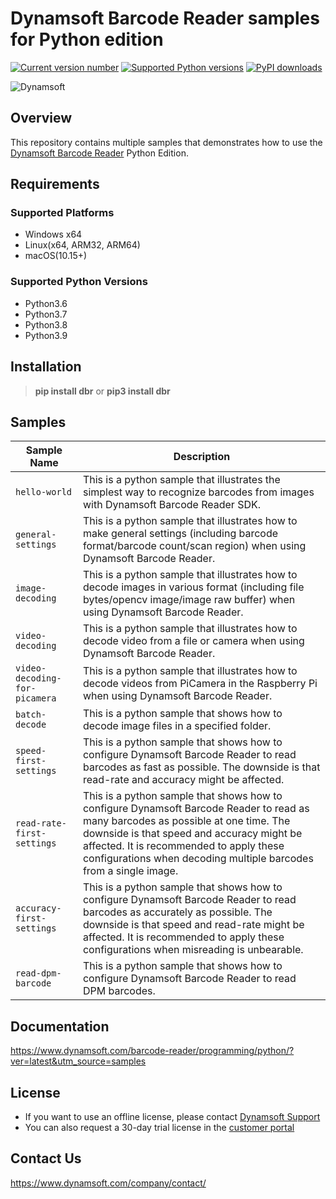 # Dynamsoft Barcode Reader samples for Python edition

[![Current version number](https://img.shields.io/pypi/v/dbr?color=orange)](https://pypi.org/project/dbr/)
[![Supported Python versions](https://img.shields.io/badge/python-3.6%20%7C%203.7%20%7C%203.8%20%7C%203.9-blue)](https://www.python.org/downloads/)
[![PyPI downloads](https://img.shields.io/pypi/dm/dbr)](https://pypistats.org/packages/dbr)

![Dynamsoft](https://dynamsoft.github.io/styleguide/assets/images/icons/dynamsoft_logos/dynamsoft_logo_original.png "Dynamsoft")  

## Overview

This repository contains multiple samples that demonstrates how to use the [Dynamsoft Barcode Reader](https://www.dynamsoft.com/barcode-reader/overview/) Python Edition.

## Requirements

### Supported Platforms
- Windows x64
- Linux(x64, ARM32, ARM64)
- macOS(10.15+)

### Supported Python Versions

- Python3.6
- Python3.7
- Python3.8
- Python3.9

## Installation

>**pip install dbr** or **pip3 install dbr**

## Samples

| Sample Name | Description |
| ----------- | ----------- |
| `hello-world` | This is a python sample that illustrates the simplest way to recognize barcodes from images with Dynamsoft Barcode Reader SDK. |
| `general-settings` | This is a python sample that illustrates how to make general settings (including barcode format/barcode count/scan region) when using Dynamsoft Barcode Reader. | 
| `image-decoding` | This is a python sample that illustrates how to decode images in various format (including file bytes/opencv image/image raw buffer) when using Dynamsoft Barcode Reader. | 
| `video-decoding` | This is a python sample that illustrates how to decode video from a file or camera when using Dynamsoft Barcode Reader. | 
| `video-decoding-for-picamera` | This is a python sample that illustrates how to decode videos from PiCamera in the Raspberry Pi when using Dynamsoft Barcode Reader. | 
| `batch-decode` | This is a python sample that shows how to decode image files in a specified folder. |
| `speed-first-settings` | This is a python sample that shows how to configure Dynamsoft Barcode Reader to read barcodes as fast as possible. The downside is that read-rate and accuracy might be affected. |
| `read-rate-first-settings` | This is a python sample that shows how to configure Dynamsoft Barcode Reader to read as many barcodes as possible at one time. The downside is that speed and accuracy might be affected. It is recommended to apply these configurations when decoding multiple barcodes from a single image. |
| `accuracy-first-settings` | This is a python sample that shows how to configure Dynamsoft Barcode Reader to read barcodes as accurately as possible. The downside is that speed and read-rate might be affected. It is recommended to apply these configurations when misreading is unbearable. |
| `read-dpm-barcode` | This is a python sample that shows how to configure Dynamsoft Barcode Reader to read DPM barcodes. |

## Documentation

https://www.dynamsoft.com/barcode-reader/programming/python/?ver=latest&utm_source=samples

## License

- If you want to use an offline license, please contact [Dynamsoft Support](https://www.dynamsoft.com/company/contact/)
- You can also request a 30-day trial license in the [customer portal](https://www.dynamsoft.com/customer/license/trialLicense?product=dbr&utm_source=samples&package=python)

## Contact Us

https://www.dynamsoft.com/company/contact/